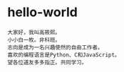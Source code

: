 # hello-world
    大家好，我叫高筱熙。
    小小白一枚。非科班。
    志向是成为一名兴趣使然的自由工作者。
    喜欢的编程语言是Python、C和JavaScript。
    望各位道友多多指正。共同学习。
